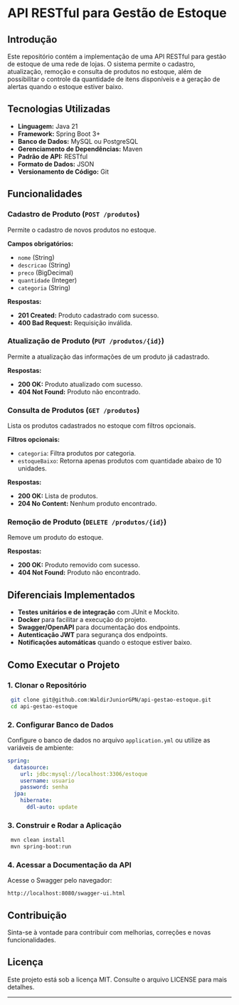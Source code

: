 # API RESTful para Gestão de Estoque

## Introdução

Este repositório contém a implementação de uma API RESTful para gestão de estoque de uma rede de lojas. O sistema permite o cadastro, atualização, remoção e consulta de produtos no estoque, além de possibilitar o controle da quantidade de itens disponíveis e a geração de alertas quando o estoque estiver baixo.

## Tecnologias Utilizadas

- **Linguagem:** Java 21
- **Framework:** Spring Boot 3+
- **Banco de Dados:** MySQL ou PostgreSQL
- **Gerenciamento de Dependências:** Maven
- **Padrão de API:** RESTful
- **Formato de Dados:** JSON
- **Versionamento de Código:** Git

## Funcionalidades

### Cadastro de Produto (`POST /produtos`)
Permite o cadastro de novos produtos no estoque.

**Campos obrigatórios:**
- `nome` (String)
- `descricao` (String)
- `preco` (BigDecimal)
- `quantidade` (Integer)
- `categoria` (String)

**Respostas:**
- **201 Created:** Produto cadastrado com sucesso.
- **400 Bad Request:** Requisição inválida.

### Atualização de Produto (`PUT /produtos/{id}`)
Permite a atualização das informações de um produto já cadastrado.

**Respostas:**
- **200 OK:** Produto atualizado com sucesso.
- **404 Not Found:** Produto não encontrado.

### Consulta de Produtos (`GET /produtos`)
Lista os produtos cadastrados no estoque com filtros opcionais.

**Filtros opcionais:**
- `categoria`: Filtra produtos por categoria.
- `estoqueBaixo`: Retorna apenas produtos com quantidade abaixo de 10 unidades.

**Respostas:**
- **200 OK:** Lista de produtos.
- **204 No Content:** Nenhum produto encontrado.

### Remoção de Produto (`DELETE /produtos/{id}`)
Remove um produto do estoque.

**Respostas:**
- **200 OK:** Produto removido com sucesso.
- **404 Not Found:** Produto não encontrado.

## Diferenciais Implementados

- **Testes unitários e de integração** com JUnit e Mockito.
- **Docker** para facilitar a execução do projeto.
- **Swagger/OpenAPI** para documentação dos endpoints.
- **Autenticação JWT** para segurança dos endpoints.
- **Notificações automáticas** quando o estoque estiver baixo.

## Como Executar o Projeto

### 1. Clonar o Repositório
```sh
 git clone git@github.com:WaldirJuniorGPN/api-gestao-estoque.git
 cd api-gestao-estoque
```

### 2. Configurar Banco de Dados
Configure o banco de dados no arquivo `application.yml` ou utilize as variáveis de ambiente:
```yaml
spring:
  datasource:
    url: jdbc:mysql://localhost:3306/estoque
    username: usuario
    password: senha
  jpa:
    hibernate:
      ddl-auto: update
```

### 3. Construir e Rodar a Aplicação
```sh
 mvn clean install
 mvn spring-boot:run
```

### 4. Acessar a Documentação da API
Acesse o Swagger pelo navegador:
```
http://localhost:8080/swagger-ui.html
```

## Contribuição

Sinta-se à vontade para contribuir com melhorias, correções e novas funcionalidades.

## Licença

Este projeto está sob a licença MIT. Consulte o arquivo LICENSE para mais detalhes.

---
